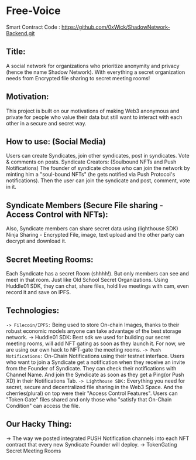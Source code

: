 ﻿# Free-Voice
Smart Contract Code : https://github.com/0xWick/ShadowNetwork-Backend.git

## Title:
A social network for organizations who prioritize anonymity and privacy (hence the name Shadow Network). With everything a secret organization needs from Encrypted file sharing to secret meeting rooms!

## Motivation: 
This project is built on our motivations of making Web3 anonymous and private for people who value their data but still want to interact with each other in a secure and secret way.

## How to use: (Social Media)
Users can create Syndicates, join other syndicates, post in syndicates. Vote & comments on posts.
Syndicate Creators:  (Soulbound NFTs and Push Notifications)
The founder of syndicate choose who can join the network by minting him a "soul-bound NFTs" (he gets notified via Push Protocol's notifications). Then the user can join the syndicate and post, comment, vote in it.

## Syndicate Members (Secure File sharing - Access Control with NFTs):
Also, Syndicate members can share secret data using (lighthouse SDK) Ninja Sharing - Encrypted File, image, text upload and the other party can decrypt and download it.

## Secret Meeting Rooms:
Each Syndicate has a secret Room (shhhh!). But only members can see and meet in that room. Just like Old School Secret Organizations. Using Huddle01 SDK, they can chat, share files, hold live meetings with cam, even record it and save on IPFS.

## Technologies:
`-> Filecoin/IPFS:` Being used to store On-chain Images, thanks to their robust economic models anyone can take advantage of the best storage network.
-> Huddle01 SDK: Best sdk we used for building our secret meeting rooms, will add NFT gating as soon as they launch it. For now, we are using our own hack to NFT-gate the meeting rooms.
`-> Push Notifications:` On-Chain Notifications using their testnet interface. Users who want to join a Syndicate get a notification when they receive an invite from the Founder of Syndicate. They can check their notifications with Channel Name. And join the Syndicate as soon as they get a Ping(or Push XD) in their Notifications Tab.
`-> Lighthouse SDK:` Everything you need for secret, secure and decentralized file sharing in the Web3 Space. And the cherries(plural) on top were their "Access Control Features". Users can "Token Gate" files shared and only those who "satisfy that On-Chain Condition" can access the file.

## Our Hacky Thing: 
-> The way we posted integrated PUSH Notification channels into each NFT contract that every new Syndicate Founder will deploy.
-> TokenGating Secret Meeting Rooms
